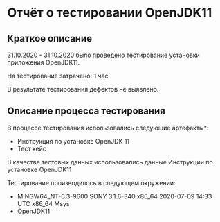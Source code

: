 ﻿# Отчёт о тестировании OpenJDK11 

## Краткое описание

31.10.2020 - 31.10.2020 было проведено тестирование установки приложения OpenJDK11.

На тестирование затрачено: 1 час

В результате тестирования дефектов не выявлено.

## Описание процесса тестирования

В процессе тестирования использовались следующие артефакты*:
* Инструкция по установке OpenJDK 11
* Тест кейс



В качестве тестовых данных использовались данные Инструкции по установке OpenJDK11

Тестирование производилось в следующем окружении:
* MINGW64_NT-6.3-9600 SONY 3.1.6-340.x86_64 2020-07-09 14:33 UTC x86_64 Msys
* OpenJDK11
